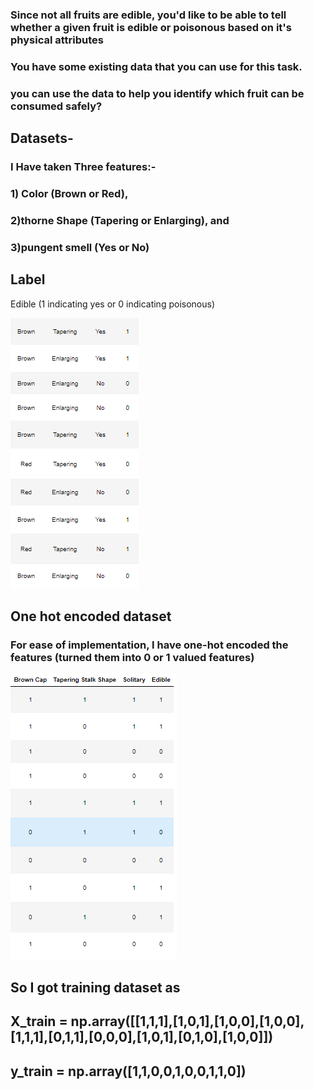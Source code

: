 

 ### Since not all fruits are edible, you'd like to be able to tell whether a given fruit is edible or poisonous based on it's physical attributes
### You have some existing data that you can use for this task.
###  you can use the data to help you identify which fruit can be consumed safely?

## Datasets-
### I Have taken Three features:-
### 1) Color (Brown or Red),

### 2)thorne Shape (Tapering  or Enlarging), and

### 3)pungent smell (Yes or No)

## Label
Edible (1 indicating yes or 0 indicating poisonous)

![Alt Text](https://github.com/devatroneoptimus/fruit/blob/main/Screenshot%202023-09-02%20170702.png?raw=true)
## One hot encoded dataset
### For ease of implementation, I have one-hot encoded the features (turned them into 0 or 1 valued features)

![Alt Text](https://github.com/devatroneoptimus/fruit/blob/main/Screenshot%202023-09-02%20173836.png?raw=true)
## So I got training dataset as
## X_train = np.array([[1,1,1],[1,0,1],[1,0,0],[1,0,0],[1,1,1],[0,1,1],[0,0,0],[1,0,1],[0,1,0],[1,0,0]])

## y_train = np.array([1,1,0,0,1,0,0,1,1,0])
